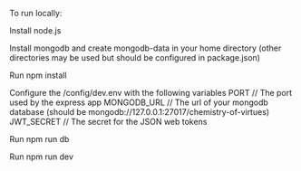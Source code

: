 To run locally:

Install node.js

Install mongodb and create mongodb-data in your home directory (other directories may be used but should be configured in package.json)

Run npm install

Configure the /config/dev.env with the following variables
  PORT // The port used by the express app
  MONGODB_URL // The url of your mongodb database (should be mongodb://127.0.0.1:27017/chemistry-of-virtues)
  JWT_SECRET // The secret for the JSON web tokens
  
Run npm run db

Run npm run dev
